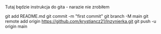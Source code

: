 Tutaj będzie instrukcja do gita - narazie nie zrobiłem 

git add README.md
git commit -m "first commit"
git branch -M main
git remote add origin https://github.com/krystiancz21/Inzynierka.git
git push -u origin main